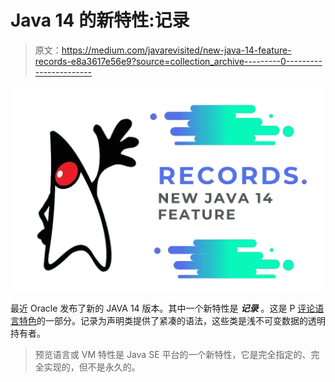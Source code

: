 # Java 14 的新特性:记录

> 原文：<https://medium.com/javarevisited/new-java-14-feature-records-e8a3617e56e9?source=collection_archive---------0----------------------->

[![](img/d87510b813fc561110d715f94055295e.png)](https://medium.com/javarevisited/10-free-courses-to-learn-java-in-2019-22d1f33a3915?source=collection_home---4------8-----------------------)

最近 Oracle 发布了新的 JAVA 14 版本。其中一个新特性是 ***记录*** 。这是 P [评论语言特色](https://openjdk.java.net/jeps/12)的一部分。记录为声明类提供了紧凑的语法，这些类是浅不可变数据的透明持有者。

> 预览语言或 VM 特性是 Java SE 平台的一个新特性，它是完全指定的、完全实现的，但不是永久的。